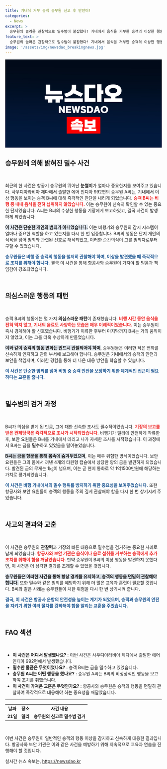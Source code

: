 ```yaml
---
title: 기내식 거부 승객 승무원 신고 후 반전이!
categories:
  - News
excerpt: >
  승무원의 놀라운 관찰력으로 밀수범이 붙잡혔다! 기내에서 음식을 거부한 승객의 이상한 행동이 금 밀수사건으로 이어졌다. 숨겨진 금의 가치는 무려 1억1500만원! 이 기회를 놓치지 말고 클릭해 보세요!
feature_text: >
  승무원의 놀라운 관찰력으로 밀수범이 붙잡혔다! 기내에서 음식을 거부한 승객의 이상한 행동이 금 밀수사건으로 이어졌다. 숨겨진 금의 가치는 무려 1억1500만원! 이 기회를 놓치지 말고 클릭해 보세요!
image: '/assets/img/newsdao_breakingnews.jpg'
---
```


<p><img src="/assets/img/newsdao_breakingnews.jpg" alt="bookingtag 속보" /></p>

<h2 data-ke-size="size26">승무원에 의해 밝혀진 밀수 사건</h2>

<p data-ke-size="size16">&nbsp;</p> 

<p>최근의 한 사건은 항공기 승무원의 뛰어난 <strong>눈썰미</strong>가 얼마나 중요한지를 보여주고 있습니다. 사우디아라비아 제다에서 출발한 에어 인디아 992편의 승무원 A씨는, 기내에서 이상 행동을 보이는 승객 B씨에 대해 즉각적인 판단을 내리게 되었습니다. <b><span style="color: #ee2323;">승객 B씨는 비행 중 내내 음식을 전혀 섭취하지 않았습니다.</span></b> 이는 승무원이 신속히 확인할 수 있는 중요한 단서였습니다. A씨는 B씨의 수상한 행동을 기장에게 보고하였고, 결국 사건이 발생하게 되었습니다. </p>

<p><b><span style="background-color: #21538527;">이 사건은 단순한 개인의 범죄가 아니었습니다.</span></b> 이는 비행기와 승무원의 감시 시스템이 얼마나 중요한 역할을 하고 있는지를 다시 한 번 입증합니다. B씨의 행동은 단지 개인의 식욕을 넘어 범죄와 관련된 신호로 해석되었고, 이러한 순간의식이 그를 범죄자로부터 구할 수 있었습니다.</p>

<p><b><span style="color: #1a5490;">승무원들은 비행 중 승객의 행동을 철저히 관찰해야 하며, 이상을 발견했을 때 즉각적으로 조치를 취해야 합니다.</span></b> 결국 이 사건을 통해 항공사와 승무원이 가져야 할 믿음과 책임감이 강조되었습니다.</p>

<p data-ke-size="size16">&nbsp;</p>

<h2 data-ke-size="size26">의심스러운 행동의 패턴</h2>

<p data-ke-size="size16">&nbsp;</p>

<p>승객 B씨의 행동에는 몇 가지 <strong>의심스러운 패턴</strong>이 존재했습니다. <b><span style="color: #ee2323;">비행 시간 동안 음식을 전혀 먹지 않고, 기내의 음료도 사양하는 모습은 매우 이례적이었습니다.</span></b> 이는 승무원이 즉시 경계해야 할 신호였습니다. 비행기가 이륙한 후부터 마지막까지 B씨는 거의 움직이지 않았고, 이는 그를 더욱 수상하게 만들었습니다. </p>

<p><b><span style="background-color: #21538527;">이와 같이 승객의 행동 변화는 반드시 관찰되어야 하며</span></b>, 승무원들은 이러한 작은 변화를 신속하게 인지하고 관련 부서에 보고해야 합니다. 승무원은 기내에서의 승객의 안전과 보안을 책임지며, 이러한 경험을 통해 더 나은 대응 방안을 학습할 수 있습니다. </p>

<p><b><span style="color: #1a5490;">이 사건은 단순한 범죄를 넘어 비행 중 승객 안전을 보장하기 위한 체계적인 접근이 필요하다는 교훈을 줍니다.</span></b></p>

<p data-ke-size="size16">&nbsp;</p>

<h2 data-ke-size="size26">밀수범의 검거 과정</h2>

<p data-ke-size="size16">&nbsp;</p>

<p>B씨가 의심을 받게 된 만큼, 그에 대한 신속한 조사도 필수적이었습니다. <b><span style="color: #ee2323;">기장의 보고를 받은 관제당국은 즉각적으로 조사가 시작되었습니다.</span></b> 비행기가 델리에 안전하게 착륙한 후, 보안 요원들은 B씨를 기내에서 데리고 나가 자세한 조사를 시작했습니다. 이 과정에서 B씨는 금을 <strong>밀수</strong>하고 있었음을 털어놓았습니다. </p>

<p><b><span style="background-color: #21538527;">B씨는 금을 항문을 통해 몸속에 숨겨두었으며</span></b>, 이는 매우 위험한 방식이었습니다. 보안 요원들은 그의 몸에서 꺼낸 4개의 타원형 캡슐에서 상당한 양의 금을 발견하게 되었습니다. 발견된 금의 무게는 1㎏이 넘으며, 이는 곧 현지 통화로 약 1억1500만원에 해당하는 가치로 평가되었습니다. </p>

<p><b><span style="color: #1a5490;">이 사건은 비행 기내에서의 밀수 행위를 방지하기 위한 중요성을 보여주었습니다.</span></b> 또한 항공사와 보안 요원들이 승객의 행동을 주의 깊게 관찰해야 함을 다시 한 번 상기시켜 주었습니다.</p>

<p data-ke-size="size16">&nbsp;</p>

<h2 data-ke-size="size26">사고의 결과와 교훈</h2>

<p data-ke-size="size16">&nbsp;</p>

<p>이 사건은 승무원의 <strong>관찰력</strong>과 기장의 빠른 대응으로 밀수범을 검거하는 중요한 사례로 남게 되었습니다. <b><span style="color: #ee2323;">항공사와 보안 기관은 음식이나 음료 섭취를 거부하는 승객에게 추가 조치를 취해야 함을 깨달았습니다.</span></b> 만약 승무원이 B씨의 이상 행동을 발견하지 못했다면, 이 사건은 더 심각한 결과를 초래할 수 있었을 것입니다. </p>

<p><b><span style="background-color: #21538527;">승무원들은 이러한 사건을 통해 항상 경계를 유지하고, 승객의 행동을 면밀히 관찰해야 합니다.</span></b> 또한 밀수와 같은 범죄를 예방하기 위해 더 많은 교육과 훈련이 필요할 것입니다. B씨와 같은 사례는 승무원들이 처한 위험을 다시 한 번 상기시켜 줍니다. </p>

<p><b><span style="color: #1a5490;">결국, 이 사건은 항공사 운항의 안전성을 높이는 계기가 되었으며, 승객과 승무원의 안전을 지키기 위한 여러 절차를 강화해야 함을 알리는 교훈을 주었습니다.</span></b></p>

<p data-ke-size="size16">&nbsp;</p> 

<h2 data-ke-size="size26">FAQ 섹션</h2>

<p data-ke-size="size16">&nbsp;</p>

<ul>
<li><b>이 사건은 어디서 발생했나요?</b> : 이번 사건은 사우디아라비아 제다에서 출발한 에어 인디아 992편에서 발생했습니다.</li>
<li><b>밀수한 물품은 무엇이었나요?</b> : 승객 B씨는 금을 밀수하고 있었습니다.</li>
<li><b>승무원 A씨는 어떤 행동을 했나요?</b> : 승무원 A씨는 B씨의 비정상적인 행동을 보고하여 조치를 취했습니다.</li>
<li><b>이 사건이 가져온 교훈은 무엇인가요?</b> : 항공사와 승무원은 승객의 행동을 면밀히 관찰하여 즉각적으로 대응해야 하는 중요성을 깨달았습니다.</li>
</ul>

<hr />

<table style="width: 100%; border-collapse: collapse;">
    <tr>
        <td style="text-align: center; height: 17px;"><b>날짜</b></td>
        <td style="text-align: center; height: 17px;"><b>장소</b></td>
        <td style="text-align: center; height: 17px;"><b>사건 내용</b></td>
    </tr>
    <tr>
        <td style="text-align: center; height: 17px;"><b>21일</b></td>
        <td style="text-align: center; height: 17px;"><b>델리</b></td>
        <td style="text-align: center; height: 17px;"><b>승무원의 신고로 밀수범 검거</b></td>
    </tr>
</table>

<p data-ke-size="size16">&nbsp;</p> 

<p>이번 사건은 승무원이 일반적인 승객의 행동 이상을 감지하고 신속하게 대응한 결과입니다. 항공사와 보안 기관은 이와 같은 사건을 예방하기 위해 지속적으로 교육과 연습을 진행해야 할 것입니다.</p>
실시간 뉴스 속보는, <a href="https://newsdao.kr" rel="dofollow">https://newsdao.kr</a>



